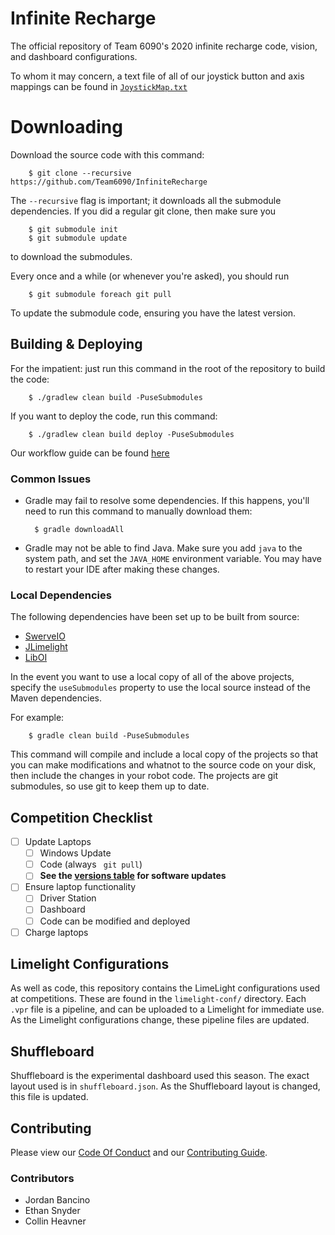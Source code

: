 # Infinite Recharge
The official repository of Team 6090's 2020 infinite recharge code, vision, and dashboard configurations.

To whom it may concern, a text file of all of our joystick button and axis mappings can be found in [`JoystickMap.txt`](JoystickMap.txt)

# Downloading
Download the source code with this command:

        $ git clone --recursive https://github.com/Team6090/InfiniteRecharge

The `--recursive` flag is important; it downloads all the submodule dependencies. If you did a regular git clone, then make sure you

        $ git submodule init
        $ git submodule update

to download the submodules.

Every once and a while (or whenever you're asked), you should run

        $ git submodule foreach git pull

To update the submodule code, ensuring you have the latest version.

## Building & Deploying
For the impatient: just run this command in the root of the repository to build the code:

        $ ./gradlew clean build -PuseSubmodules

If you want to deploy the code, run this command:

        $ ./gradlew clean build deploy -PuseSubmodules

Our workflow guide can be found [here](#contributing)

### Common Issues
- Gradle may fail to resolve some dependencies. If this happens, you'll need to run this command to manually download them: 

        $ gradle downloadAll

- Gradle may not be able to find Java. Make sure you add `java` to the system path, and set the `JAVA_HOME` environment variable. You may have to restart your IDE after making these changes.

### Local Dependencies
The following dependencies have been set up to be built from source:

- [SwerveIO](https://git.bancino.net/?p=robotics/SwerveIO.git)
- [JLimelight](https://git.bancino.net/?p=robotics/JLimelight.git)
- [LibOI](https://github.com/Team6090/?p=robotics/LibOI.git)

In the event you want to use a local copy of all of the above projects, specify the `useSubmodules` property to use the local source instead of the Maven dependencies.

For example:

        $ gradle clean build -PuseSubmodules

This command will compile and include a local copy of the projects so that you can make modifications and whatnot to the source code on your disk, then include the changes in your robot code. The projects are git submodules, so use git to keep them up to date.

## Competition Checklist
- [ ] Update Laptops
    - [ ] Windows Update
    - [ ] Code (always ` git pull`)
    - [ ] **See the [versions table](https://github.com/Team6090/Software-Table/blob/master/README.md) for software updates**
- [ ] Ensure laptop functionality
    - [ ] Driver Station
    - [ ] Dashboard
    - [ ] Code can be modified and deployed
- [ ] Charge laptops

## Limelight Configurations
As well as code, this repository contains the LimeLight configurations used at competitions. These are found in the `limelight-conf/` directory. Each `.vpr` file is a pipeline, and can be uploaded to a Limelight for immediate use. As the Limelight configurations change, these pipeline files are updated.

## Shuffleboard
Shuffleboard is the experimental dashboard used this season. The exact layout used is in `shuffleboard.json`. As the Shuffleboard layout is changed, this file is updated.

## Contributing
Please view our [Code Of Conduct](CODE_OF_CONDUCT.md) and our [Contributing Guide](https://docs.google.com/document/d/1KQAkZUGQNtcGS0PK-z6KMCrwNERii5Keec-gO0QWUK0/edit?usp=sharing).

### Contributors
- Jordan Bancino
- Ethan Snyder
- Collin Heavner